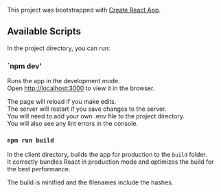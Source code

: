 ﻿This project was bootstrapped with [Create React App](https://github.com/facebook/create-react-app).

## Available Scripts

In the project directory, you can run:

### `npm dev'
Runs the app in the development mode.<br>
Open [http://localhost:3000](http://localhost:3000) to view it in the browser.

The page will reload if you make edits.<br>The server will restart if you save changes to the server.<br>You will need to add your own .env file to the project directory.<br>
You will also see any lint errors in the console.

### `npm run build`

In the client directory, builds the app for production to the `build` folder.<br>
It correctly bundles React in production mode and optimizes the build for the best performance.

The build is minified and the filenames include the hashes.<br>
